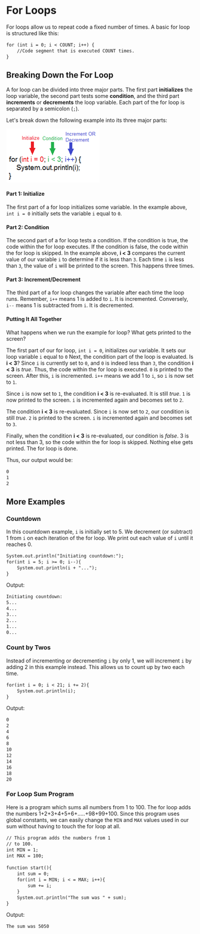 # For Loops

For loops allow us to repeat code a fixed number of times. A basic for loop is structured like this:

```
for (int i = 0; i < COUNT; i++) {
    //Code segment that is executed COUNT times.
}
```

## Breaking Down the For Loop

A for loop can be divided into three major parts. The first part **initializes** the loop variable, the second part tests some **condition**, and the third part **increments** or **decrements** the loop variable. Each part of the for loop is separated by a semicolon (`;`). 

Let's break down the following example into its three major parts:

![CodeHS](../static/basicJava/breaking_down_a_for_loop.png "CodeHS")


#### Part 1: Initialize

The first part of a for loop initializes some variable. In the example above, `int i = 0` initially sets the variable `i` equal to `0`.

#### Part 2: Condition

The second part of a for loop tests a condition. If the condition is true, the code within the for loop executes. If the condition is false, the code within the for loop is skipped. In the example above, 
**i < 3** compares the current value of our variable `i` to determine if it is less than `3`. Each time `i` is less than `3`, the value of `i` will be printed to the screen. This happens three times.

#### Part 3: Increment/Decrement

The third part of a for loop changes the variable after each time the loop runs. Remember, `i++` means 1 is added to `i`. It is incremented. Conversely, `i--` means 1 is subtracted from `i`. It is decremented.

#### Putting It All Together

What happens when we run the example for loop? What gets printed to the screen? 

The first part of our for loop, `int i = 0`, initializes our variable. It sets our loop variable `i` equal to `0` Next, the condition part of the loop is evaluated. Is **i < 3**? Since `i` is currently set to `0`, and `0` is indeed less than `3`, the condition **i < 3** is *true*. Thus, the code within the for loop is executed. `0` is printed to the screen. After this, `i` is incremented. `i++` means we add 1 to `i`, so `i` is now set to `1`.

Since `i` is now set to `1`, the condition **i < 3** is re-evaluated. It is still *true*. `1` is now printed to the screen. `i` is incremented again and becomes set to `2`.

The condition **i < 3** is re-evaluated. Since `i` is now set to `2`, our condition is still *true*. `2` is printed to the screen. `i` is incremented again and becomes set to `3`.

Finally, when the condition **i < 3** is re-evaluated, our condition is *false*. 3 is not less than 3, so the code within the for loop is skipped. Nothing else gets printed. The for loop is done.

Thus, our output would be:

```
0
1
2
```

## More Examples

### Countdown

In this countdown example, `i` is initially set to 5. We decrement (or subtract) 1 from `i` on each iteration of the for loop. We print out each value of `i` until it reaches 0.

```
System.out.println("Initiating countdown:");
for(int i = 5; i >= 0; i--){
	System.out.println(i + "...");
}
```
Output:
```
Initiating countdown:
5...
4...
3...
2...
1...
0...
```

### Count by Twos

Instead of incrementing or decrementing `i` by only 1, we will increment `i` by adding 2 in this example instead. This allows us to count up by two each time.

```
for(int i = 0; i < 21; i += 2){
	System.out.println(i);
}
```
Output:
```
0
2
4
6
8
10
12
14
16
18
20
```

### For Loop Sum Program

Here is a program which sums all numbers from 1 to 100. The for loop adds the numbers 1+2+3+4+5+6+.....+98+99+100. Since this program uses global constants, we can easily change the `MIN` and `MAX` values used in our sum without having to touch the for loop at all.

```
// This program adds the numbers from 1
// to 100.
int MIN = 1;
int MAX = 100;

function start(){
	int sum = 0;
	for(int i = MIN; i < = MAX; i++){
		sum += i;
	}
	System.out.println("The sum was " + sum);
}
```
Output:
```
The sum was 5050
```





